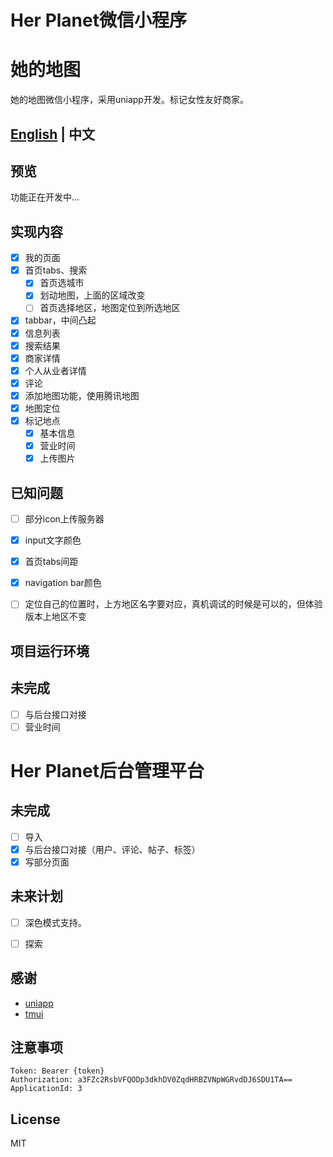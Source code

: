 # Her Planet微信小程序
# 她的地图
她的地图微信小程序，采用uniapp开发。标记女性友好商家。

## [English](README-EN.md) | 中文

## 预览
功能正在开发中...

## 实现内容

* [x] 我的页面
* [x] 首页tabs、搜索
  * [x] 首页选城市
  * [x] 划动地图，上面的区域改变
  * [ ] 首页选择地区，地图定位到所选地区 
* [x] tabbar，中间凸起
* [x] 信息列表
* [x] 搜索结果
* [x] 商家详情
* [x] 个人从业者详情
* [x] 评论
* [x] 添加地图功能，使用腾讯地图
* [x] 地图定位
* [x] 标记地点
  * [x] 基本信息
  * [x] 营业时间
  * [x] 上传图片

## 已知问题
* [ ] 部分icon上传服务器
* [x] input文字颜色
* [x] 首页tabs间距
* [x] navigation bar颜色
* [ ] 定位自己的位置时，上方地区名字要对应，真机调试的时候是可以的，但体验版本上地区不变


## 项目运行环境

## 未完成
- [ ] 与后台接口对接
- [ ] 营业时间

# Her Planet后台管理平台
## 未完成
- [ ] 导入
- [x] 与后台接口对接（用户、评论、帖子、标签）
- [x] 写部分页面

## 未来计划
* [ ] 深色模式支持。
* [ ] 探索


## 感谢
- [uniapp]()
- [tmui](https://github.com/axbug/tmui-design)


## 注意事项
```
Token: Bearer {token}
Authorization: a3FZc2RsbVFQODp3dkhDV0ZqdHRBZVNpWGRvdDJ6SDU1TA==
ApplicationId: 3
```
## License
MIT
